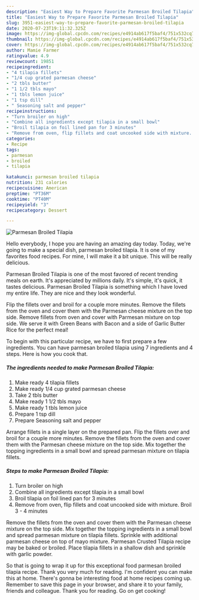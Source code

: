 ```yaml
---
description: "Easiest Way to Prepare Favorite Parmesan Broiled Tilapia"
title: "Easiest Way to Prepare Favorite Parmesan Broiled Tilapia"
slug: 3951-easiest-way-to-prepare-favorite-parmesan-broiled-tilapia
date: 2020-07-23T19:11:32.325Z
image: https://img-global.cpcdn.com/recipes/e4914ab617f5baf4/751x532cq70/parmesan-broiled-tilapia-recipe-main-photo.jpg
thumbnail: https://img-global.cpcdn.com/recipes/e4914ab617f5baf4/751x532cq70/parmesan-broiled-tilapia-recipe-main-photo.jpg
cover: https://img-global.cpcdn.com/recipes/e4914ab617f5baf4/751x532cq70/parmesan-broiled-tilapia-recipe-main-photo.jpg
author: Mamie Farmer
ratingvalue: 4.9
reviewcount: 19851
recipeingredient:
- "4 tilapia fillets"
- "1/4 cup grated parmesan cheese"
- "2 tbls butter"
- "1 1/2 tbls mayo"
- "1 tbls lemon juice"
- "1 tsp dill"
- " Seasoning salt and pepper"
recipeinstructions:
- "Turn broiler on high"
- "Combine all ingredients except tilapia in a small bowl"
- "Broil tilapia on foil lined pan for 3 minutes"
- "Remove from oven, flip fillets and coat uncooked side with mixture. Broil 3 - 4 minutes"
categories:
- Recipe
tags:
- parmesan
- broiled
- tilapia

katakunci: parmesan broiled tilapia 
nutrition: 231 calories
recipecuisine: American
preptime: "PT36M"
cooktime: "PT40M"
recipeyield: "3"
recipecategory: Dessert

---
```



![Parmesan Broiled Tilapia](https://img-global.cpcdn.com/recipes/e4914ab617f5baf4/751x532cq70/parmesan-broiled-tilapia-recipe-main-photo.jpg)

Hello everybody, I hope you are having an amazing day today. Today, we're going to make a special dish, parmesan broiled tilapia. It is one of my favorites food recipes. For mine, I will make it a bit unique. This will be really delicious.

Parmesan Broiled Tilapia is one of the most favored of recent trending meals on earth. It's appreciated by millions daily. It's simple, it's quick, it tastes delicious. Parmesan Broiled Tilapia is something which I have loved my entire life. They are nice and they look wonderful.

Flip the fillets over and broil for a couple more minutes. Remove the fillets from the oven and cover them with the Parmesan cheese mixture on the top side. Remove fillets from oven and cover with Parmesan mixture on top side. We serve it with Green Beans with Bacon and a side of Garlic Butter Rice for the perfect meal!


To begin with this particular recipe, we have to first prepare a few ingredients. You can have parmesan broiled tilapia using 7 ingredients and 4 steps. Here is how you cook that.

<!--inarticleads1-->

##### The ingredients needed to make Parmesan Broiled Tilapia:

1. Make ready 4 tilapia fillets
1. Make ready 1/4 cup grated parmesan cheese
1. Take 2 tbls butter
1. Make ready 1 1/2 tbls mayo
1. Make ready 1 tbls lemon juice
1. Prepare 1 tsp dill
1. Prepare  Seasoning salt and pepper


Arrange fillets in a single layer on the prepared pan. Flip the fillets over and broil for a couple more minutes. Remove the fillets from the oven and cover them with the Parmesan cheese mixture on the top side. Mix together the topping ingredients in a small bowl and spread parmesan mixture on tilapia fillets. 

<!--inarticleads2-->

##### Steps to make Parmesan Broiled Tilapia:

1. Turn broiler on high
1. Combine all ingredients except tilapia in a small bowl
1. Broil tilapia on foil lined pan for 3 minutes
1. Remove from oven, flip fillets and coat uncooked side with mixture. Broil 3 - 4 minutes


Remove the fillets from the oven and cover them with the Parmesan cheese mixture on the top side. Mix together the topping ingredients in a small bowl and spread parmesan mixture on tilapia fillets. Sprinkle with additional parmesan cheese on top of mayo mixture. Parmesan Crusted Tilapia recipe may be baked or broiled. Place tilapia fillets in a shallow dish and sprinkle with garlic powder. 

So that is going to wrap it up for this exceptional food parmesan broiled tilapia recipe. Thank you very much for reading. I'm confident you can make this at home. There's gonna be interesting food at home recipes coming up. Remember to save this page in your browser, and share it to your family, friends and colleague. Thank you for reading. Go on get cooking!
